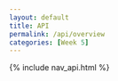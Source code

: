 ```yaml
---
layout: default
title: API
permalink: /api/overview
categories: [Week 5]
---
```


{% include nav_api.html %}